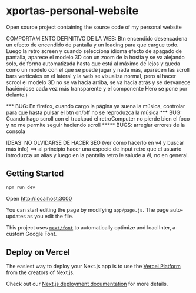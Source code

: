 # xportas-personal-website
Open source project containing the source code of my personal website




COMPORTAMIENTO DEFINITIVO DE LA WEB:
Btn encendido desencadena un efecto de encendido de pantalla y un loading para que cargue todo. Luego la retro screen y cuando selecciona idioma
efecto de apagado de pantalla, aparece el modelo 3D con un zoom de la hostia y se va alejando solo, de forma automatizada hasta que está al máximo de lejos y queda como un modelo con el que se puede jugar y nada más, aparecen las scroll bars verticales en el lateral y la web se visualiza normal, pero al hacer scrool el modelo 3D no se va hacia arriba, se va hacia atrás y se desvanece haciéndose cada vez más transparente y el componente Hero se pone por delante.)



*** BUG: En firefox, cuando cargo la página ya suena la música, controlar para que hasta pulsar el btn on/off no se reproduzca la música
*** BUG: Cuando hago scroll con el trackpad el retroComputer no pierde bien el foco y no me permite seguir haciendo scroll
***** BUGS: arreglar errores de la consola




IDEAS:
NO OLVIDARSE DE HACER SEO (ver cómo hacerlo en v4 y buscar más info)
==> al principio hacer una especie de input retro que el usuario introduzca un alias y luego en la pantalla retro le salude a él, no en general.




































## Getting Started

```bash
npm run dev

```
Open [http://localhost:3000](http://localhost:3000)

You can start editing the page by modifying `app/page.js`. The page auto-updates as you edit the file.

This project uses [`next/font`](https://nextjs.org/docs/basic-features/font-optimization) to automatically optimize and load Inter, a custom Google Font.

## Deploy on Vercel

The easiest way to deploy your Next.js app is to use the [Vercel Platform](https://vercel.com/new?utm_medium=default-template&filter=next.js&utm_source=create-next-app&utm_campaign=create-next-app-readme) from the creators of Next.js.

Check out our [Next.js deployment documentation](https://nextjs.org/docs/deployment) for more details.
